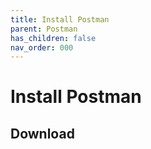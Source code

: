 ```yaml
---
title: Install Postman
parent: Postman
has_children: false
nav_order: 000
---
```


# Install Postman

## Download